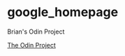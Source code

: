 # google_homepage

Brian's Odin Project

<a href="http://www.theodinproject.com">The Odin Project</a>